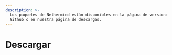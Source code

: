 ```yaml
---
description: >-
  Los paquetes de Nethermind están disponibles en la página de versiones de
  Github o en nuestra página de descargas.
---
```


# Descargar

